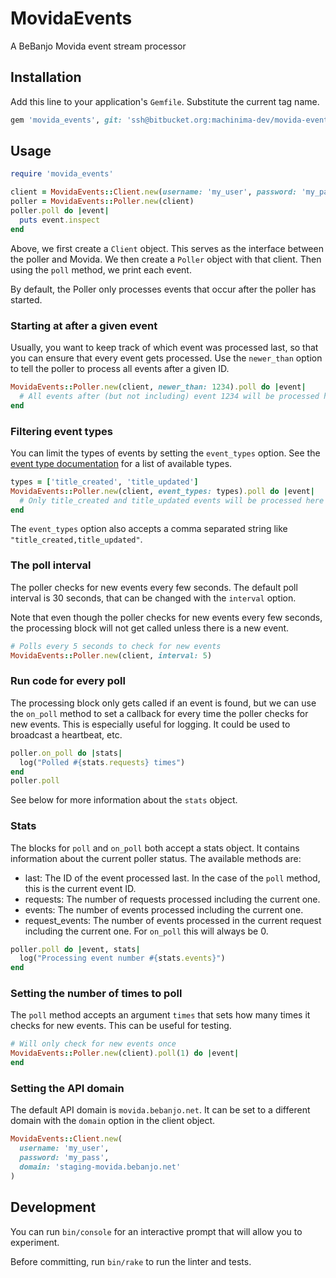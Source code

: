 # MovidaEvents

A BeBanjo Movida event stream processor

## Installation

Add this line to your application's `Gemfile`. Substitute the current tag name.

```ruby
gem 'movida_events', git: 'ssh@bitbucket.org:machinima-dev/movida-events.git', tag: '0.1.0'
```

## Usage

```ruby
require 'movida_events'

client = MovidaEvents::Client.new(username: 'my_user', password: 'my_pass')
poller = MovidaEvents::Poller.new(client)
poller.poll do |event|
  puts event.inspect
end
```

Above, we first create a `Client` object. This serves as the interface between
the poller and Movida. We then create a `Poller` object with that client. Then
using the `poll` method, we print each event.

By default, the Poller only processes events that occur after the poller has
started.

### Starting at after a given event

Usually, you want to keep track of which event was processed last, so that you
can ensure that every event gets processed. Use the `newer_than` option to tell
the poller to process all events after a given ID.

```ruby
MovidaEvents::Poller.new(client, newer_than: 1234).poll do |event|
  # All events after (but not including) event 1234 will be processed here
end
```

### Filtering event types

You can limit the types of events by setting the `event_types` option. See
the [event type documentation][event-types] for a list of available types.

```ruby
types = ['title_created', 'title_updated']
MovidaEvents::Poller.new(client, event_types: types).poll do |event|
  # Only title_created and title_updated events will be processed here
end
```

The `event_types` option also accepts a comma separated string like
`"title_created,title_updated"`.

[event-types]: https://github.com/bebanjo/almodovar/wiki/Movida-Events-Feed#event-type-event-type

### The poll interval

The poller checks for new events every few seconds. The default poll interval is
30 seconds, that can be changed with the `interval` option.

Note that even though the poller checks for new events every few seconds, the
processing block will not get called unless there is a new event.

```ruby
# Polls every 5 seconds to check for new events
MovidaEvents::Poller.new(client, interval: 5)
```

### Run code for every poll

The processing block only gets called if an event is found, but we can use the
`on_poll` method to set a callback for every time the poller checks for new
events. This is especially useful for logging. It could be used to broadcast a
heartbeat, etc.


```ruby
poller.on_poll do |stats|
  log("Polled #{stats.requests} times")
end
poller.poll
```

See below for more information about the `stats` object.

### Stats

The blocks for `poll` and `on_poll` both accept a stats object. It contains
information about the current poller status. The available methods are:

- last: The ID of the event processed last. In the case of the `poll` method,
  this is the current event ID.
- requests: The number of requests processed including the current one.
- events: The number of events processed including the current one.
- request\_events: The number of events processed in the current request
  including the current one. For `on_poll` this will always be 0.

```ruby
poller.poll do |event, stats|
  log("Processing event number #{stats.events}")
end
```

### Setting the number of times to poll

The `poll` method accepts an argument `times` that sets how many times it checks
for new events. This can be useful for testing.

```ruby
# Will only check for new events once
MovidaEvents::Poller.new(client).poll(1) do |event|
end
```

### Setting the API domain

The default API domain is `movida.bebanjo.net`. It can be set to a different
domain with the `domain` option in the client object.

```ruby
MovidaEvents::Client.new(
  username: 'my_user',
  password: 'my_pass',
  domain: 'staging-movida.bebanjo.net'
)
```

## Development

You can run `bin/console` for an interactive prompt that will allow you to
experiment.

Before committing, run `bin/rake` to run the linter and tests.
